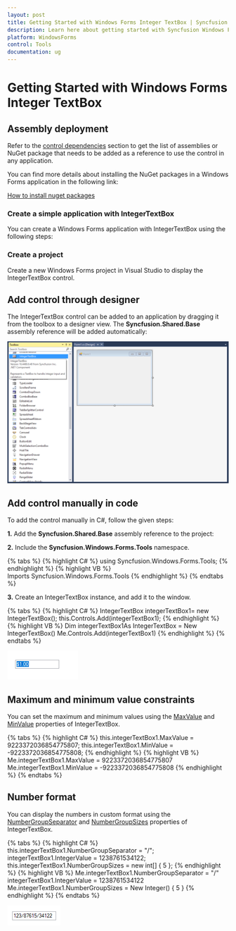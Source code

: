 ```yaml
---
layout: post
title: Getting Started with Windows Forms Integer TextBox | Syncfusion
description: Learn here about getting started with Syncfusion Windows Forms Integer TextBox (Integertextbox) control, its elements, and more.
platform: WindowsForms
control: Tools
documentation: ug
---
```


# Getting Started with Windows Forms Integer TextBox

## Assembly deployment

Refer to the [control dependencies](https://help.syncfusion.com/windowsforms/control-dependencies#integertextbox) section to get the list of assemblies or NuGet package that needs to be added as a reference to use the control in any application.

You can find more details about installing the NuGet packages in a Windows Forms application in the following link: 

[How to install nuget packages](https://help.syncfusion.com/windowsforms/visual-studio-integration/nuget-packages)

### Create a simple application with IntegerTextBox

You can create a Windows Forms application with IntegerTextBox using the following steps:

### Create a project

Create a new Windows Forms project in Visual Studio to display the IntegerTextBox control.

## Add control through designer

The IntegerTextBox control can be added to an application by dragging it from the toolbox to a designer view. The **Syncfusion.Shared.Base** assembly reference will be added automatically:

![IntegerTextBox control added by designer](Overview_images/wf-integer-text-box-control-added-designer.png) 

## Add control manually in code

To add the control manually in C#, follow the given steps:

**1.**	Add the **Syncfusion.Shared.Base** assembly reference to the project: 
 
**2.**	Include the **Syncfusion.Windows.Forms.Tools** namespace.

{% tabs %}
{% highlight C# %}
using Syncfusion.Windows.Forms.Tools;
{% endhighlight %}
{% highlight VB %}
Imports Syncfusion.Windows.Forms.Tools
{% endhighlight %}
{% endtabs %}

**3.** Create an IntegerTextBox instance, and add it to the window.

{% tabs %}
{% highlight C# %}
IntegerTextBox integerTextBox1= new IntegerTextBox();
this.Controls.Add(integerTextBox1);
{% endhighlight %}
{% highlight VB %}
Dim integerTextBox1As IntegerTextBox = New IntegerTextBox()
Me.Controls.Add(integerTextBox1) 
{% endhighlight %}
{% endtabs %}

![IntegerTextBox control added by code](Overview_images/wf-integer-text-box-control.png) 

## Maximum and minimum value constraints

You can set the maximum and minimum values using the [MaxValue](https://help.syncfusion.com/cr/windowsforms/Syncfusion.Windows.Forms.Tools.IntegerTextBox.html#Syncfusion_Windows_Forms_Tools_IntegerTextBox_MaxValue) and [MinValue](https://help.syncfusion.com/cr/windowsforms/Syncfusion.Windows.Forms.Tools.IntegerTextBox.html#Syncfusion_Windows_Forms_Tools_IntegerTextBox_MinValue) properties of IntegerTextBox.

{% tabs %}
{% highlight C# %}
this.integerTextBox1.MaxValue = 9223372036854775807;
this.integerTextBox1.MinValue = -9223372036854775808;
{% endhighlight %}
{% highlight VB %}
Me.integerTextBox1.MaxValue = 9223372036854775807
Me.integerTextBox1.MinValue = -9223372036854775808
{% endhighlight %}
{% endtabs %}

## Number format

You can display the numbers in custom format using the [NumberGroupSeparator](https://help.syncfusion.com/cr/windowsforms/Syncfusion.Windows.Forms.Tools.NumericTextBox.html#Syncfusion_Windows_Forms_Tools_NumericTextBox_NumberGroupSeparator) and [NumberGroupSizes](https://help.syncfusion.com/cr/windowsforms/Syncfusion.Windows.Forms.Tools.NumericTextBox.html#Syncfusion_Windows_Forms_Tools_NumericTextBox_NumberGroupSizes) properties of IntegerTextBox.

{% tabs %}
{% highlight C# %}
this.integerTextBox1.NumberGroupSeparator = "/";
integerTextBox1.IntegerValue = 1238761534122;
this.integerTextBox1.NumberGroupSizes = new int[] { 5 };
{% endhighlight %}
{% highlight VB %}
Me.integerTextBox1.NumberGroupSeparator = "/"
integerTextBox1.IntegerValue = 1238761534122
Me.integerTextBox1.NumberGroupSizes = New Integer() { 5 }
{% endhighlight %}
{% endtabs %}

![IntegerTextBox format](Overview_images/wf-integer-text-box-control-format.png) 
